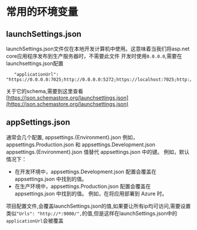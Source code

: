 # 常用的环境变量

## launchSettings.json

launchSettings.json文件仅在本地开发计算机中使用。这意味着当我们将asp.net core应用程序发布到生产服务器时，不需要此文件
开发时使用`0.0.0.0`,需要在launchsettings.json配置

```text
   "applicationUrl": "https://0.0.0.0:7025;http://0.0.0.0:5272;https://localhost:7025;http://localhost:5272;",

```

关于它的schema,需要到这里查看[https://json.schemastore.org/launchsettings.json](https://json.schemastore.org/launchsettings.json)

## appSettings.json

通常会几个配置, appsettings.{Environment}.json   例如，appsettings.Production.json 和 appsettings.Development.json  
appsettings.{Environment}.json 值替代 appsettings.json 中的键。 例如，默认情况下：

- 在开发环境中，appsettings.Development.json 配置会覆盖在 appsettings.json 中找到的值。
- 在生产环境中，appsettings.Production.json 配置会覆盖在 appsettings.json 中找到的值。 例如，在将应用部署到 Azure 时。

项目配置文件,会覆盖launchSettings.json的值,如果要让所有ip均可访问,需要设置类似`"Urls": "http://*:9000/",`的值,但是这样在launchSettings.json中的`applicationUrl`会被覆盖
